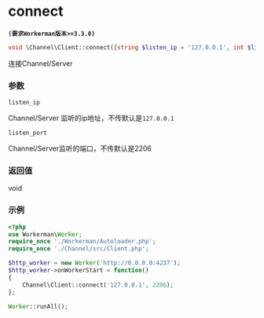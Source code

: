 # connect
**``` (要求Workerman版本>=3.3.0) ```**
```php
void \Channel\Client::connect([string $listen_ip = '127.0.0.1', int $listen_port = 2206])
```
连接Channel/Server

### 参数
``` listen_ip ```

Channel/Server 监听的ip地址，不传默认是```127.0.0.1```

``` listen_port ```

Channel/Server监听的端口，不传默认是2206

### 返回值
void



### 示例
```php
<?php
use Workerman\Worker;
require_once './Workerman/Autoloader.php';
require_once './Channel/src/Client.php';

$http_worker = new Worker('http://0.0.0.0:4237');
$http_worker->onWorkerStart = function()
{
    Channel\Client::connect('127.0.0.1', 2206);
};

Worker::runAll();
```

